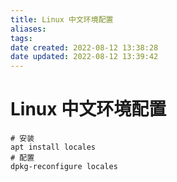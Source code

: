 ```yaml
---
title: Linux 中文环境配置
aliases: 
tags: 
date created: 2022-08-12 13:38:28
date updated: 2022-08-12 13:39:42
---
```


# Linux 中文环境配置

```shell
# 安装
apt install locales
# 配置
dpkg-reconfigure locales
```
